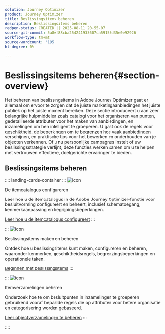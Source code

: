 ```yaml
---
solution: Journey Optimizer
product: Journey Optimizer
title: Beslissingsitems beheren
description: Beslissingsitems beheren
redpen-status: CREATED_||_2025-08-11_20-55-07
source-git-commit: 5a8ef88cba254241933607ca59156d35e0e92926
workflow-type: tm+mt
source-wordcount: '195'
ht-degree: 0%

---
```



# Beslissingsitems beheren{#section-overview}

Het beheren van beslissingsitems in Adobe Journey Optimizer gaat er allemaal om ervoor te zorgen dat de juiste marketingaanbiedingen het juiste publiek op het juiste moment bereiken. Deze sectie introduceert u aan zeer belangrijke hulpmiddelen zoals catalogi voor het organiseren van punten, gedetailleerde attributen voor het maken van aanbiedingen, en inzamelingen om hen intelligent te groeperen. U gaat ook de regels voor geschiktheid, de beperkingen om te begrenzen hoe vaak aanbiedingen verschijnen, en praktische tips voor het bewerken en onderhouden van je objecten verkennen. Of u nu persoonlijke campagnes instelt of uw beslissingsstrategie verfijnt, deze functies werken samen om u te helpen met vertrouwen effectieve, doelgerichte ervaringen te bieden.

## Beslissingsitems beheren

:::: landing-cards-container
:::
![icon]( https://cdn.experienceleague.adobe.com/icons/gear.svg)

De itemcatalogus configureren

Leer hoe u de itemcatalogus in de Adobe Journey Optimizer-functie voor besluitvorming configureert en beheert, inclusief schematoegang, kenmerkaanpassing en begrijpingsbeperkingen.

[Leer hoe u de itemcatalogus configureert](../using/experience-decisioning/catalogs.md)
:::

:::
![icon]( https://cdn.experienceleague.adobe.com/icons/list-check.svg)

Beslissingsitems maken en beheren

Ontdek hoe u beslissingsitems kunt maken, configureren en beheren, waaronder kenmerken, geschiktheidsregels, begrenzingsbeperkingen en operationele taken.

[Beginnen met beslissingsitems](../using/experience-decisioning/items.md)
:::

:::
![icon]( https://cdn.experienceleague.adobe.com/icons/puzzle-piece.svg)

Itemverzamelingen beheren

Onderzoek hoe te om besluitpunten in inzamelingen te groeperen gebruikend vooraf bepaalde regels die op attributen voor betere organisatie en categorisering worden gebaseerd.

[Leer objectverzamelingen te beheren](../using/experience-decisioning/collections.md)
:::

::::
